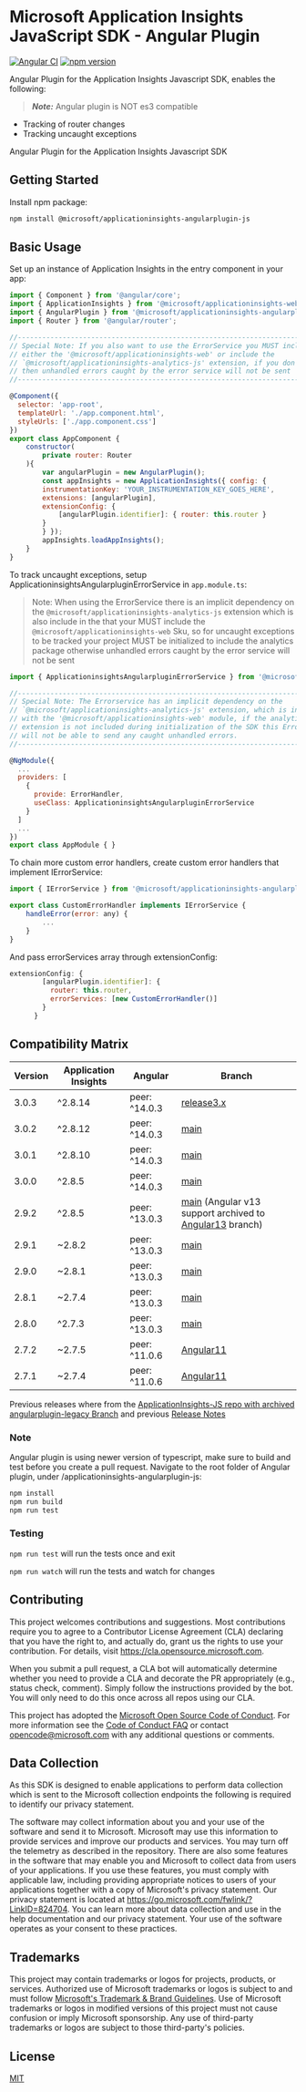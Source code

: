# Microsoft Application Insights JavaScript SDK - Angular Plugin

[![Angular CI](https://github.com/microsoft/applicationinsights-angularplugin-js/actions/workflows/angular.yml/badge.svg?branch=main)](https://github.com/microsoft/applicationinsights-angularplugin-js/actions/workflows/angular.yml)
[![npm version](https://badge.fury.io/js/%40microsoft%2Fapplicationinsights-angularplugin-js.svg)]()

Angular Plugin for the Application Insights Javascript SDK, enables the following:

> ***Note:*** Angular plugin is NOT es3 compatible

- Tracking of router changes
- Tracking uncaught exceptions

Angular Plugin for the Application Insights Javascript SDK

## Getting Started

Install npm package:

```bash
npm install @microsoft/applicationinsights-angularplugin-js
```

## Basic Usage

Set up an instance of Application Insights in the entry component in your app:

```js
import { Component } from '@angular/core';
import { ApplicationInsights } from '@microsoft/applicationinsights-web';
import { AngularPlugin } from '@microsoft/applicationinsights-angularplugin-js';
import { Router } from '@angular/router';

//-------------------------------------------------------------------------
// Special Note: If you also want to use the ErrorService you MUST include
// either the '@microsoft/applicationinsights-web' or include the
// `@microsoft/applicationinsights-analytics-js' extension, if you don't
// then unhandled errors caught by the error service will not be sent
//-------------------------------------------------------------------------

@Component({
  selector: 'app-root',
  templateUrl: './app.component.html',
  styleUrls: ['./app.component.css']
})
export class AppComponent {
    constructor(
        private router: Router
    ){
        var angularPlugin = new AngularPlugin();
        const appInsights = new ApplicationInsights({ config: {
        instrumentationKey: 'YOUR_INSTRUMENTATION_KEY_GOES_HERE',
        extensions: [angularPlugin],
        extensionConfig: {
            [angularPlugin.identifier]: { router: this.router }
        }
        } });
        appInsights.loadAppInsights();
    }
}
```

To track uncaught exceptions, setup ApplicationinsightsAngularpluginErrorService in `app.module.ts`:

> Note: When using the ErrorService there is an implicit dependency on the ```@microsoft/applicationinsights-analytics-js``` extension which is also include in the that your MUST include the ```@microsoft/applicationinsights-web``` Sku, so for uncaught exceptions to be tracked your project MUST be initialized to include the analytics package otherwise unhandled errors caught by the error service will not be sent

```js
import { ApplicationinsightsAngularpluginErrorService } from '@microsoft/applicationinsights-angularplugin-js';

//-------------------------------------------------------------------------
// Special Note: The Errorservice has an implicit dependency on the
// `@microsoft/applicationinsights-analytics-js' extension, which is included
// with the '@microsoft/applicationinsights-web' module, if the analytics 
// extension is not included during initialization of the SDK this Error Service
// will not be able to send any caught unhandled errors.
//-------------------------------------------------------------------------

@NgModule({
  ...
  providers: [
    {
      provide: ErrorHandler,
      useClass: ApplicationinsightsAngularpluginErrorService
    }
  ]
  ...
})
export class AppModule { }
```

To chain more custom error handlers, create custom error handlers that implement IErrorService:

```js
import { IErrorService } from '@microsoft/applicationinsights-angularplugin-js';

export class CustomErrorHandler implements IErrorService {
    handleError(error: any) {
        ...
    }
}
```

And pass errorServices array through extensionConfig:

```js
extensionConfig: {
        [angularPlugin.identifier]: {
          router: this.router,
          errorServices: [new CustomErrorHandler()]
        }
      }
```

## Compatibility Matrix

| Version |  Application Insights | Angular              | Branch
|---------|-----------------------|----------------------|-----------
| 3.0.3   | ^2.8.14               | peer: ^14.0.3        | [release3.x](https://github.com/microsoft/applicationinsights-angularplugin-js/tree/release3.x)
| 3.0.2   | ^2.8.12               | peer: ^14.0.3        | [main](https://github.com/microsoft/applicationinsights-angularplugin-js)
| 3.0.1   | ^2.8.10               | peer: ^14.0.3        | [main](https://github.com/microsoft/applicationinsights-angularplugin-js)
| 3.0.0   | ^2.8.5                | peer: ^14.0.3        | [main](https://github.com/microsoft/applicationinsights-angularplugin-js)
| 2.9.2   | ^2.8.5                | peer: ^13.0.3        | [main](https://github.com/microsoft/applicationinsights-angularplugin-js) (Angular v13 support archived to [Angular13](https://github.com/microsoft/applicationinsights-angularplugin-js/tree/Angular13) branch)
| 2.9.1   | ~2.8.2                | peer: ^13.0.3        | [main](https://github.com/microsoft/applicationinsights-angularplugin-js)
| 2.9.0   | ~2.8.1                | peer: ^13.0.3        | [main](https://github.com/microsoft/applicationinsights-angularplugin-js)
| 2.8.1   | ~2.7.4                | peer: ^13.0.3        | [main](https://github.com/microsoft/applicationinsights-angularplugin-js)
| 2.8.0   | ^2.7.3                | peer: ^13.0.3        | [main](https://github.com/microsoft/applicationinsights-angularplugin-js)
| 2.7.2   | ~2.7.5                | peer: ^11.0.6        | [Angular11](https://github.com/microsoft/applicationinsights-angularplugin-js/tree/Angular11)
| 2.7.1   | ~2.7.4                | peer: ^11.0.6        | [Angular11](https://github.com/microsoft/applicationinsights-angularplugin-js/tree/Angular11)

Previous releases where from the [ApplicationInsights-JS repo with archived angularplugin-legacy Branch](https://github.com/microsoft/ApplicationInsights-JS/tree/angularplugin-legacy) and previous [Release Notes](https://github.com/microsoft/ApplicationInsights-JS/blob/angularplugin-legacy/RELEASES.md)

### Note

Angular plugin is using newer version of typescript, make sure to build and test before you create a pull request.
Navigate to the root folder of Angular plugin, under /applicationinsights-angularplugin-js:

```js
npm install
npm run build
npm run test
```

### Testing

`npm run test` will run the tests once and exit

`npm run watch` will run the tests and watch for changes

## Contributing

This project welcomes contributions and suggestions.  Most contributions require you to agree to a
Contributor License Agreement (CLA) declaring that you have the right to, and actually do, grant us
the rights to use your contribution. For details, visit https://cla.opensource.microsoft.com.

When you submit a pull request, a CLA bot will automatically determine whether you need to provide
a CLA and decorate the PR appropriately (e.g., status check, comment). Simply follow the instructions
provided by the bot. You will only need to do this once across all repos using our CLA.

This project has adopted the [Microsoft Open Source Code of Conduct](https://opensource.microsoft.com/codeofconduct/).
For more information see the [Code of Conduct FAQ](https://opensource.microsoft.com/codeofconduct/faq/) or
contact [opencode@microsoft.com](mailto:opencode@microsoft.com) with any additional questions or comments.

## Data Collection

As this SDK is designed to enable applications to perform data collection which is sent to the Microsoft collection endpoints the following is required to identify our privacy statement.

The software may collect information about you and your use of the software and send it to Microsoft. Microsoft may use this information to provide services and improve our products and services. You may turn off the telemetry as described in the repository. There are also some features in the software that may enable you and Microsoft to collect data from users of your applications. If you use these features, you must comply with applicable law, including providing appropriate notices to users of your applications together with a copy of Microsoft's privacy statement. Our privacy statement is located at https://go.microsoft.com/fwlink/?LinkID=824704. You can learn more about data collection and use in the help documentation and our privacy statement. Your use of the software operates as your consent to these practices.

## Trademarks

This project may contain trademarks or logos for projects, products, or services. Authorized use of Microsoft trademarks or logos is subject to and must follow [Microsoft's Trademark & Brand Guidelines](https://www.microsoft.com/en-us/legal/intellectualproperty/trademarks/usage/general). Use of Microsoft trademarks or logos in modified versions of this project must not cause confusion or imply Microsoft sponsorship. Any use of third-party trademarks or logos are subject to those third-party's policies.

## License

[MIT](LICENSE)
